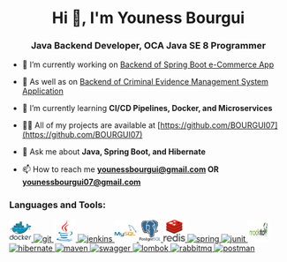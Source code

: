 <h1 align="center">Hi 👋, I'm Youness Bourgui</h1>
<h3 align="center">Java Backend Developer, OCA Java SE 8 Programmer</h3>

- 🔭 I’m currently working on [Backend of Spring Boot e-Commerce App](https://github.com/BOURGUI07/Backend-of-spring-boot-e-Commerce-app)

- 🔭 As well as on [Backend of Criminal Evidence Management System Application](https://github.com/BOURGUI07/Backend-of-Criminal-Evidence-Management-System-Application)

- 🌱 I’m currently learning **CI/CD Pipelines, Docker, and Microservices**

- 👨‍💻 All of my projects are available at [https://github.com/BOURGUI07](https://github.com/BOURGUI07)

- 💬 Ask me about **Java, Spring Boot, and Hibernate**

- 📫 How to reach me **younessbourgui@gmail.com OR younessbourgui07@gmail.com**

<h3 align="left">Languages and Tools:</h3>
<p align="left">
  <!-- Existing icons -->
  <a href="https://www.docker.com/" target="_blank" rel="noreferrer"> 
    <img src="https://raw.githubusercontent.com/devicons/devicon/master/icons/docker/docker-original-wordmark.svg" alt="docker" width="40" height="40"/> 
  </a> 
  <a href="https://git-scm.com/" target="_blank" rel="noreferrer"> 
    <img src="https://www.vectorlogo.zone/logos/git-scm/git-scm-icon.svg" alt="git" width="40" height="40"/> 
  </a> 
  <a href="https://www.java.com" target="_blank" rel="noreferrer"> 
    <img src="https://raw.githubusercontent.com/devicons/devicon/master/icons/java/java-original.svg" alt="java" width="40" height="40"/> 
  </a> 
  <a href="https://www.jenkins.io" target="_blank" rel="noreferrer"> 
    <img src="https://www.vectorlogo.zone/logos/jenkins/jenkins-icon.svg" alt="jenkins" width="40" height="40"/> 
  </a> 
  <a href="https://www.mysql.com/" target="_blank" rel="noreferrer"> 
    <img src="https://raw.githubusercontent.com/devicons/devicon/master/icons/mysql/mysql-original-wordmark.svg" alt="mysql" width="40" height="40"/> 
  </a> 
  <a href="https://www.postgresql.org" target="_blank" rel="noreferrer"> 
    <img src="https://raw.githubusercontent.com/devicons/devicon/master/icons/postgresql/postgresql-original-wordmark.svg" alt="postgresql" width="40" height="40"/> 
  </a> 
  <a href="https://redis.io" target="_blank" rel="noreferrer"> 
    <img src="https://raw.githubusercontent.com/devicons/devicon/master/icons/redis/redis-original-wordmark.svg" alt="redis" width="40" height="40"/> 
  </a> 
  <a href="https://spring.io/" target="_blank" rel="noreferrer"> 
    <img src="https://www.vectorlogo.zone/logos/springio/springio-icon.svg" alt="spring" width="40" height="40"/> 
  </a> 
  <!-- Adding JUnit icon -->
  <a href="https://junit.org/junit5/" target="_blank" rel="noreferrer">
    <img src="https://avatars.githubusercontent.com/u/874086?s=200&v=4" alt="junit" width="40" height="40"/>
  </a>
  <!-- Adding Mockito icon -->
  <a href="https://site.mockito.org/" target="_blank" rel="noreferrer">
    <img src="https://raw.githubusercontent.com/mockito/mockito/main/src/main/javadoc/org/mockito/logo.png" alt="mockito" width="40" height="40"/>
  </a>
  <!-- Adding Hibernate icon -->
  <a href="https://hibernate.org/" target="_blank" rel="noreferrer">
    <img src="https://pbs.twimg.com/profile_images/914842431748739072/66NFe2g3_400x400.jpg" alt="hibernate" width="40" height="40"/>
  </a>
  <!-- Adding Maven icon -->
  <a href="https://maven.apache.org/" target="_blank" rel="noreferrer">
    <img src="https://miro.medium.com/v2/resize:fit:1400/1*cLum_fHzsp_7mx29fHw-nA.png" alt="maven" width="40" height="40"/>
  </a>
  <!-- Adding Swagger icon -->
  <a href="https://swagger.io/" target="_blank" rel="noreferrer">
    <img src="https://avatars.githubusercontent.com/u/7658037?v=4" alt="swagger" width="40" height="40"/>
  </a>
  <!-- Adding Lombok icon -->
  <a href="https://projectlombok.org/" target="_blank" rel="noreferrer">
    <img src="https://avatars.githubusercontent.com/u/45949248?s=280&v=4" alt="lombok" width="40" height="40"/>
  </a>
  <!-- Adding RabbitMQ icon -->
  <a href="https://www.rabbitmq.com/" target="_blank" rel="noreferrer">
    <img src="https://www.ibm.com/content/dam/adobe-cms/instana/media_logo/Rabbit.png/_jcr_content/renditions/cq5dam.web.1280.1280.png" alt="rabbitmq" width="40" height="40"/>
  </a>
  <!-- Adding Postman icon -->
  <a href="https://www.postman.com/" target="_blank" rel="noreferrer">
    <img src="https://www.svgrepo.com/show/354202/postman-icon.svg" alt="postman" width="40" height="40"/>
  </a>
</p>



